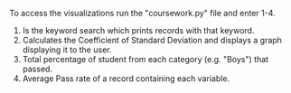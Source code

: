 To access the visualizations run the "coursework.py" file and enter 1-4.
1. Is the keyword search which prints records with that keyword.
2. Calculates the Coefficient of Standard Deviation and displays a graph displaying it to the user.
3. Total percentage of student from each category (e.g. "Boys") that passed.
4. Average Pass rate of a record containing each variable.
